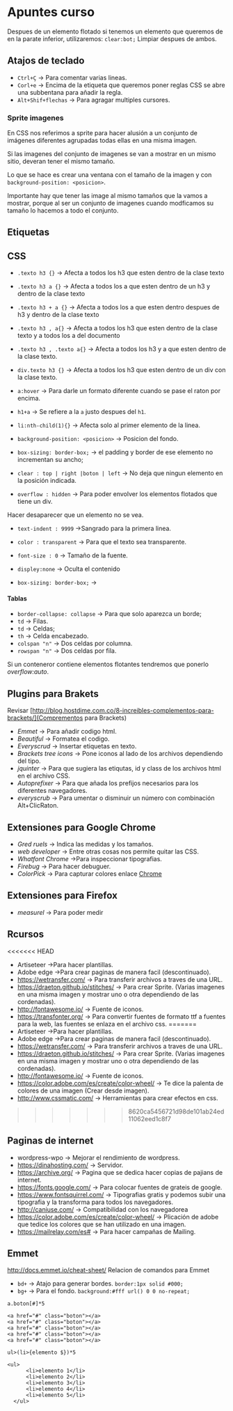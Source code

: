 # Apuntes curso




Despues de un elemento flotado si tenemos un elemento que queremos de en la parate inferior, utilizaremos:
`clear:bot;` Limpiar despues de ambos.

## Atajos de teclado
-   `Ctrl+Ç` -> Para comentar varias lineas.
-   `Corl+e` -> Encima de la etiqueta que queremos poner reglas CSS se abre una subbentana para añadir la regla.
-   `Alt+Shif+flechas` -> Para agragar multiples cursores.


### Sprite imagenes
En CSS nos referimos a sprite para hacer alusión a un conjunto de imágenes diferentes agrupadas todas ellas en una misma imagen.

Si las imagenes del conjunto de imagenes se van a mostrar en un mismo sitio, deveran tener el mismo tamaño.

Lo que se hace es crear una ventana con el tamaño de la imagen y con `background-position: <posicion>`.

Importante hay que tener las image al mismo tamaños que la vamos a mostrar, porque al ser un conjunto de imagenes cuando modficamos su tamaño lo hacemos a todo el conjunto.

## Etiquetas

<!-- @[que est esto](http:www.google.es) -->
<!-- [^]al final -->

## CSS

-   `.texto h3 {}` -> Afecta a todos los h3 que esten dentro de la clase texto
-   `.texto h3 a {}` -> Afecta a todos los a que esten dentro de un h3 y dentro de la clase texto
-   `.texto h3 + a {}` -> Afecta a todos los a que esten dentro despues de h3 y dentro de la clase texto
-   `.texto h3 , a{}` -> Afecta a todos los h3 que esten dentro de la clase texto y a todos los a del documento
-   `.texto h3 , .texto a{}` -> Afecta a todos los h3 y a que esten dentro de la clase texto.
-   `div.texto h3 {}` -> Afecta a todos los h3 que esten dentro de un div con la clase texto.

-   `a:hover` -> Para darle un formato diferente cuando se pase el raton por encima.

-   `h1+a` -> Se refiere a la `a` justo despues del `h1`.
-   `li:nth-child(1){}` -> Afecta solo al primer elemento de la linea.
-   `background-position: <posicion>` -> Posicion del fondo.
-   `box-sizing: border-box;` -> el padding y border de ese elemento no incrementan su ancho;
-   `clear : top | right |boton | left` -> No deja que ningun elemento en la posición indicada.
-   `overflow : hidden` -> Para poder envolver los elementos flotados que tiene un div.

Hacer desaparecer que un elemento no se vea.
-   `text-indent : 9999` ->Sangrado para la primera linea.
-   `color : transparent` -> Para que el texto sea transparente.
-   `font-size : 0` -> Tamaño de la fuente.

-    `displey:none` -> Oculta el contenido
-    `box-sizing: border-box;` ->

#### Tablas
-   `border-collapse: collapse` -> Para que solo aparezca un borde;
-   `td` -> Filas.
-   `td` -> Celdas;
-   `th` -> Celda encabezado.
-   `colspan "n"` -> Dos celdas por columna.
-   `rowspan "n"` -> Dos celdas por fila.

Si un conteneror contiene elementos flotantes tendremos que ponerlo *overflow:auto*.

## Plugins para Brakets

Revisar [http://blog.hostdime.com.co/8-increibles-complementos-para-brackets/](Comprementos para Brackets)

-   *Emmet* -> Para añadir codigo html.
-   *Beautiful* -> Formatea el codigo.
-   *Everyscrud* -> Insertar etiquetas en texto.
-   *Brackets tree icons* -> Pone iconos al lado de los archivos dependiendo del tipo.
-   *jquinter* -> Para que sugiera las etiqutas, id y class de los archivos html en el archivo CSS.
-   *Autoprefixer* -> Para que añada los prefijos necesarios para los diferentes navegadores.
-   *everyscrub* -> Para umentar o disminuir un número con combinación Alt+ClicRaton.


## Extensiones para Google Chrome
-   *Gred ruels* -> Indica las medidas y los tamaños.
-   *web developer* -> Entre otras cosas nos permite quitar las CSS.
-   *Whatfont Chrome* ->Para inspeccionar tipografias.
-   *Firebug* -> Para hacer debuguer.
-   *ColorPick* -> Para capturar colores enlace [Chrome](https://chrome.google.com/webstore/detail/colorpick-eyedropper/ohcpnigalekghcmgcdcenkpelffpdolg)

## Extensiones para Firefox
-   *measurel* -> Para poder medir


## Rcursos
<<<<<<< HEAD
-    Artiseteer ->Para hacer plantillas.
-    Adobe edge ->Para crear paginas de manera facil (descontinuado).
-    <https://wetransfer.com/> -> Para transferir archivos a traves de una URL.
-    <https://draeton.github.io/stitches/> -> Para crear Sprite. (Varias imagenes en una misma imagen y mostrar uno o otra dependiendo de las cordenadas).
-    <http://fontawesome.io/> -> Fuente de iconos.
-    <https://transfonter.org/> -> Para convertir fuentes de formato ttf a fuentes para la web, las fuentes se enlaza en el archivo css.
=======
-   Artiseteer ->Para hacer plantillas.
-   Adobe edge ->Para crear paginas de manera facil (descontinuado).
-   <https://wetransfer.com/> -> Para transferir archivos a traves de una URL.
-   <https://draeton.github.io/stitches/> -> Para crear Sprite. (Varias imagenes en una misma imagen y mostrar uno o otra dependiendo de las cordenadas).
-   <http://fontawesome.io/> -> Fuente de iconos.
-   <https://color.adobe.com/es/create/color-wheel/> -> Te dice la palenta de colores de una imagen (Crear desde imagen).
-   <http://www.cssmatic.com/> -> Herramientas para crear efectos en css.
>>>>>>> 8620ca5456721d98de101ab24ed11062eed1c8f7

## Paginas de internet
-   wordpress-wpo -> Mejorar el rendimiento de wordpress.
-   <https://dinahosting.com/> -> Servidor.
-   <https://archive.org/> -> Pagina que se dedica hacer copias de pajians de internet.
-   <https://fonts.google.com/> -> Para colocar fuentes de grateis de google.
-   <https://www.fontsquirrel.com/> -> Tipografias gratis y podemos subir una tipografia y la transforma para todos los navegadores.
-   <http://caniuse.com/> -> Compatibilidad con los navegadorea
-   <https://color.adobe.com/es/create/color-wheel/> -> Plicación de adobe que tedice los colores que se han utilizado en una imagen.
-   <https://mailrelay.com/es#> -> Para hacer campañas de Mailing.




## Emmet

<http://docs.emmet.io/cheat-sheet/> Relacion de comandos para Emmet

-   `bd+` -> Atajo para generar bordes. `border:1px solid #000;`
-   `bg+` -> Para el fondo. `background:#fff url() 0 0 no-repeat;`

`a.boton[#]*5`
~~~
<a href="#" class="boton"></a>
<a href="#" class="boton"></a>
<a href="#" class="boton"></a>
<a href="#" class="boton"></a>
<a href="#" class="boton"></a>
~~~


`ul>(li>{elemento $})*5`
~~~
<ul>
      <li>elemento 1</li>
      <li>elemento 2</li>
      <li>elemento 3</li>
      <li>elemento 4</li>
      <li>elemento 5</li>
  </ul>
~~~
